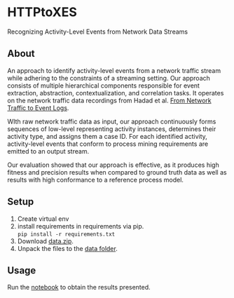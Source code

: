# HTTPtoXES
Recognizing Activity-Level Events from Network Data Streams

## About
An approach to identify activity-level events from a network traffic stream while adhering to the constraints of a streaming setting.
Our approach consists of multiple hierarchical components responsible for event extraction, abstraction, contextualization,
and correlation tasks.
It operates on the network traffic data recordings from Hadad et al. [From Network Traffic to Event Logs](https://github.com/HaifaUniversityBPM/traffic-data-to-event-log).

WIth raw network traffic data as input, our approach continuously forms sequences of low-level
representing activity instances, determines their activity type, and assigns them a
case ID. For each identified activity, activity-level events that conform to process
mining requirements are emitted to an output stream.

Our evaluation showed that our approach is effective, as it produces high fitness and precision results when compared to ground truth data as well as results with high conformance to a reference
process model.

## Setup 
1. Create virtual env
2. install requirements in requirements via pip.  
`pip install -r requirements.txt`
4. Download [data.zip](https://drive.google.com/file/d/1LpoE9J23hurN4ppgrPEcLLenalWfowNT/view?usp=sharing).
5. Unpack the files to the [data folder](data). 

## Usage
Run the [notebook](notebook/pipeline_final.ipynb) to obtain the results presented.


